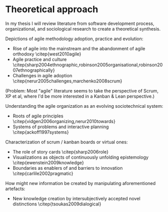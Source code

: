 
# Theoretical approach

In my thesis I will review literature from software development process, organizational, and sociological research to create a theoretical synthesis.

Depictions of agile methodology adoption, practice and evolution:

- Rise of agile into the mainstream and the abandonment of agile orthodoxy \citep{west2010agile}
- Agile practice and culture \citep{sharp2004ethnographic,robinson2005organisational,robinson2007ethnographically}
- Challenges in agile adoption \citep{nerur2005challenges,marchenko2008scrum}

(Problem: Most "agile" literature seems to take the perspective of Scrum, XP et al, where I'd be more interested in a Kanban & Lean perspective.)

Understanding the agile organization as an evolving sociotechnical system:

- Roots of agile principles \citep{vidgen2006organizing,nerur2010towards}
- Systems of problems and interactive planning \citep{ackoff1997systems}

Characterization of scrum / kanban boards or virtual ones:

- The role of story cards \citep{sharp2006role}
- Visualizations as objects of continuously unfolding epistemology \citep{ewenstein2009knowledge}
- Boundaries as enablers of and barriers to innovation \citep{carlile2002pragmatic}

How might new information be created by manipulating aforementioned artefacts:

- New knowledge creation by intersubjectively accepted novel distinctions \citep{tsoukas2009dialogical}

